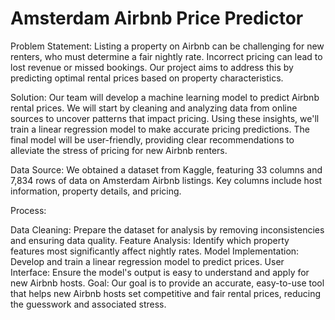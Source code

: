 #  Amsterdam Airbnb Price Predictor

Problem Statement:
Listing a property on Airbnb can be challenging for new renters, who must determine a fair nightly rate. Incorrect pricing can lead to lost revenue or missed bookings. Our project aims to address this by predicting optimal rental prices based on property characteristics.

Solution:
Our team will develop a machine learning model to predict Airbnb rental prices. We will start by cleaning and analyzing data from online sources to uncover patterns that impact pricing. Using these insights, we'll train a linear regression model to make accurate pricing predictions. The final model will be user-friendly, providing clear recommendations to alleviate the stress of pricing for new Airbnb renters.

Data Source:
We obtained a dataset from Kaggle, featuring 33 columns and 7,834 rows of data on Amsterdam Airbnb listings. Key columns include host information, property details, and pricing.

Process:

Data Cleaning: Prepare the dataset for analysis by removing inconsistencies and ensuring data quality.
Feature Analysis: Identify which property features most significantly affect nightly rates.
Model Implementation: Develop and train a linear regression model to predict prices.
User Interface: Ensure the model's output is easy to understand and apply for new Airbnb hosts.
Goal:
Our goal is to provide an accurate, easy-to-use tool that helps new Airbnb hosts set competitive and fair rental prices, reducing the guesswork and associated stress.

